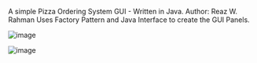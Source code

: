 A simple Pizza Ordering System GUI - Written in Java.
Author: Reaz W. Rahman 
Uses Factory Pattern and Java Interface to create the GUI Panels.

![image](https://github.com/user-attachments/assets/6751afa3-0c89-4fae-8712-bd61321758fe) 

![image](https://github.com/user-attachments/assets/8684178e-6c95-422a-adbe-c8f8cf9625c8)

